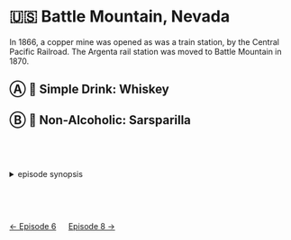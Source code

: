 🇺🇸 Battle Mountain, Nevada
==========================

In 1866, a copper mine was opened as was a train station, by the Central Pacific Railroad.
The Argenta rail station was moved to Battle Mountain in 1870.

Ⓐ 🥃 Simple Drink: Whiskey
---------------------------

Ⓑ 🍺 Non-Alcoholic: Sarsparilla
--------------------------------

<style>details {margin:2cm 0} details>p {margin:0 1ex;font-size:36pt}</style>

<details><summary>episode synopsis</summary><p>🇺🇸🐎🤠👮🔫🍽️🔫🚂🕰️</p><ul>
<li><a href="https://www.wgbh.org/programs/2022/02/13/around-the-world-in-80-days-episode-7-recap-the-good-the-bad-and-the-ugly-outfit">WGBH: episode 7 recap: the good, the bad and the ugly outfit</a></li>
<li><a href="https://www.thereviewgeek.com/aroundtheworldin80days-s1e7review/">The Review Geek: Season 1 Episode 7 Recap & Review</a></li>
</ul></details>

[← Episode 6](ep6.md)
&emsp;
[Episode 8 →](ep8.md)
